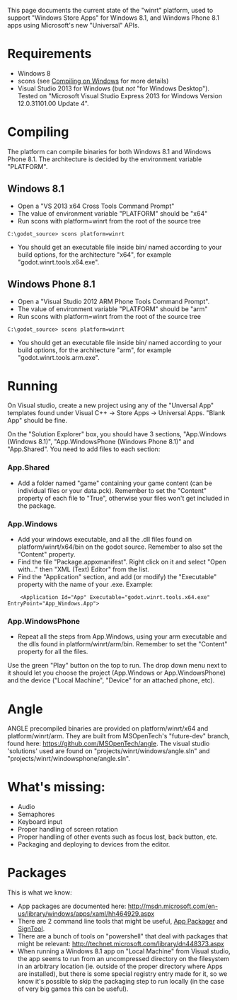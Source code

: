 This page documents the current state of the "winrt" platform, used to support "Windows Store Apps" for Windows 8.1, and Windows Phone 8.1 apps using Microsoft's new "Universal" APIs.

# Requirements

*  Windows 8
*  scons (see [Compiling on Windows](compiling_windows) for more details)
*  Visual Studio 2013 for Windows (but *not* "for Windows Desktop"). Tested on "Microsoft Visual Studio Express 2013 for Windows Version 12.0.31101.00 Update 4".

# Compiling

The platform can compile binaries for both Windows 8.1 and Windows Phone 8.1. The architecture is decided by the environment variable "PLATFORM".

## Windows 8.1

- Open a "VS 2013 x64 Cross Tools Command Prompt"
- The value of environment variable "PLATFORM" should be "x64"
- Run scons with platform=winrt from the root of the source tree
```
C:\godot_source> scons platform=winrt
```
- You should get an executable file inside bin/ named according to your build options, for the architecture "x64", for example "godot.winrt.tools.x64.exe".

## Windows Phone 8.1

- Open a "Visual Studio 2012 ARM Phone Tools Command Prompt".
- The value of environment variable "PLATFORM" should be "arm"
- Run scons with platform=winrt from the root of the source tree
```
C:\godot_source> scons platform=winrt
```
- You should get an executable file inside bin/ named according to your build options, for the architecture "arm", for example "godot.winrt.tools.arm.exe".

# Running

On Visual studio, create a new project using any of the "Unversal App" templates found under Visual C++ -> Store Apps -> Universal Apps. "Blank App" should be fine.

On the "Solution Explorer" box, you should have 3 sections, "App.Windows (Windows 8.1)", "App.WindowsPhone (Windows Phone 8.1)" and "App.Shared". You need to add files to each section:

### App.Shared
- Add a folder named "game" containing your game content (can be individual files or your data.pck). Remember to set the "Content" property of each file to "True", otherwise your files won't get included in the package.

### App.Windows
- Add your windows executable, and all the .dll files found on platform/winrt/x64/bin on the godot source. Remember to also set the "Content" property.
- Find the file "Package.appxmanifest". Right click on it and select "Open with..." then "XML (Text) Editor" from the list.
- Find the "Application" section, and add (or modify) the "Executable" property with the name of your .exe. Example:
```
    <Application Id="App" Executable="godot.winrt.tools.x64.exe" EntryPoint="App_Windows.App">
```

### App.WindowsPhone
- Repeat all the steps from App.Windows, using your arm executable and the dlls found in platform/winrt/arm/bin. Remember to set the "Content" property for all the files.

Use the green "Play" button on the top to run. The drop down menu next to it should let you choose the project (App.Windows or App.WindowsPhone) and the device ("Local Machine", "Device" for an attached phone, etc).

# Angle

ANGLE precompiled binaries are provided on platform/winrt/x64 and platform/winrt/arm. They are built from MSOpenTech's "future-dev" branch, found here: https://github.com/MSOpenTech/angle. The visual studio 'solutions' used are found on "projects/winrt/windows/angle.sln" and "projects/winrt/windowsphone/angle.sln".

# What's missing:
- Audio
- Semaphores
- Keyboard input
- Proper handling of screen rotation
- Proper handling of other events such as focus lost, back button, etc.
- Packaging and deploying to devices from the editor.

# Packages
This is what we know:
- App packages are documented here: http://msdn.microsoft.com/en-us/library/windows/apps/xaml/hh464929.aspx
- There are 2 command line tools that might be useful, [App Packager](http://msdn.microsoft.com/en-us/library/windows/apps/xaml/hh446767.aspx) and [SignTool](http://msdn.microsoft.com/en-us/library/windows/apps/xaml/ff551778.aspx).
- There are a bunch of tools on "powershell" that deal with packages that might be relevant: http://technet.microsoft.com/library/dn448373.aspx
- When running a Windows 8.1 app on "Local Machine" from Visual studio, the app seems to run from an uncompressed directory on the filesystem in an arbitrary location (ie. outside of the proper directory where Apps are installed), but there is some special registry entry made for it, so we know it's possible to skip the packaging step to run locally (in the case of very big games this can be useful).



